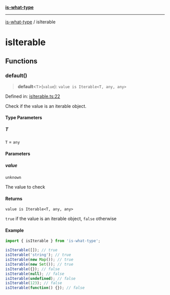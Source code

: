 [**is-what-type**](index.md)

***

[is-what-type](modules.md) / isIterable

# isIterable

## Functions

### default()

> **default**\<`T`\>(`value`): `value is Iterable<T, any, any>`

Defined in: [isIterable.ts:22](https://github.com/fengxinming/is-what-type/blob/f4e09002a93d5c5e57581d09499897cd37947140/src/isIterable.ts#L22)

Check if the value is an iterable object.

#### Type Parameters

##### T

`T` = `any`

#### Parameters

##### value

`unknown`

The value to check

#### Returns

`value is Iterable<T, any, any>`

`true` if the value is an iterable object, `false` otherwise

#### Example

```js
import { isIterable } from 'is-what-type';

isIterable([]); // true
isIterable('string'); // true
isIterable(new Map()); // true
isIterable(new Set()); // true
isIterable({}); // false
isIterable(null); // false
isIterable(undefined); // false
isIterable(123); // false
isIterable(function() {}); // false
```
